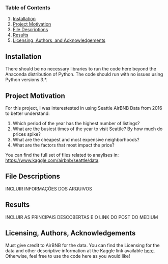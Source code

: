 ### Table of Contents

1. [Installation](#installation)
2. [Project Motivation](#motivation)
3. [File Descriptions](#files)
4. [Results](#results)
5. [Licensing, Authors, and Acknowledgements](#licensing)

## Installation <a name="installation"></a>

There should be no necessary libraries to run the code here beyond the Anaconda distribution of Python.  The code should run with no issues using Python versions 3.*.

## Project Motivation<a name="motivation"></a>

For this project, I was interestested in using Seattle AirBNB Data from 2016 to better understand:

1. Which period of the year has the highest number of listings?
2. What are the busiest times of the year to visit Seattle? By how much do prices spike?
3. What are the cheapest and most expensive neighborhoods?
4. What are the factors that most impact the price?

You can find the full set of files related to anaylises in: https://www.kaggle.com/airbnb/seattle/data.  

## File Descriptions <a name="files"></a>

INCLUIR INFORMAÇÕES DOS ARQUIVOS

## Results<a name="results"></a>

INCLUIR AS PRINCIPAIS DESCOBERTAS E O LINK DO POST DO MEDIUM

## Licensing, Authors, Acknowledgements<a name="licensing"></a>

Must give credit to AirBNB for the data.  You can find the Licensing for the data and other descriptive information at the Kaggle link available [here](https://www.kaggle.com/airbnb/seattle).  Otherwise, feel free to use the code here as you would like! 
